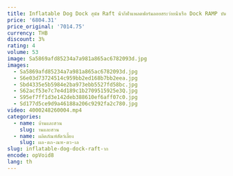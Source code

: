 ```yaml
---
title: Inflatable Dog Dock สุนัข Raft น้ํากีฬาแพลตฟอร์มลอยสระว่ายน้ําเรือ Dock RAMP บันไดสุนัขบนบันไดน้ําขั้นตอนสัตว์เลี้ยง
price: '6804.31'
price_original: '7014.75'
currency: THB
discount: 3%
rating: 4
volume: 53
image: Sa5869afd85234a7a981a865ac6782093d.jpg
images:
  - Sa5869afd85234a7a981a865ac6782093d.jpg
  - S6e03d73724514c959bb2ed168b7bb2eea.jpg
  - Sbd4335e5b5984e2ba973ebb5527fd58bc.jpg
  - S62acf53e7c7e4d189c1b2709515925e3Q.jpg
  - S95ef7ff1d3e142deb388610ef6aff07c0.jpg
  - Sd177d5ce9d9a46188a206c9292fa2c780.jpg
video: 4000248260004.mp4
categories:
  - name: บ้านและสวน
    slug: านและสวน
  - name: ผลิตภัณฑ์สัตว์เลี้ยง
    slug: ผล-ตภ-ณฑ-ตว-เล
slug: inflatable-dog-dock-raft-าก
encode: opVoid8
lang: th
---
```

  